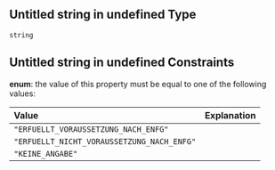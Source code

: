 ## Untitled string in undefined Type

`string`

## Untitled string in undefined Constraints

**enum**: the value of this property must be equal to one of the following values:

| Value                                      | Explanation |
| :----------------------------------------- | :---------- |
| `"ERFUELLT_VORAUSSETZUNG_NACH_ENFG"`       |             |
| `"ERFUELLT_NICHT_VORAUSSETZUNG_NACH_ENFG"` |             |
| `"KEINE_ANGABE"`                           |             |
